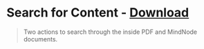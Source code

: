 # Search for Content - [Download](https://github.com/nikitavoloboev/small-workflows/blob/master/search-for-content/Search%20for%20content.alfredworkflow?raw=true)
> Two actions to search through the inside PDF and MindNode documents.